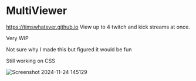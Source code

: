# MultiViewer
https://timswhatever.github.io
View up to 4 twitch and kick streams at once.

Very WIP

Not sure why I made this but figured it would be fun

Still working on CSS


![Screenshot 2024-11-24 145129](https://github.com/user-attachments/assets/9253d3be-4b89-4ddd-b785-010e82536090)
